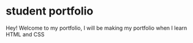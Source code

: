 # student portfolio

Hey! Welcome to my portfolio, I will be making my 
portfolio when I learn HTML and CSS 
